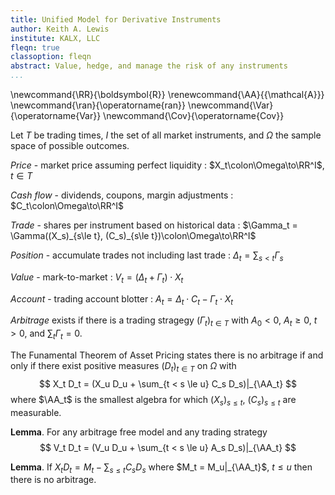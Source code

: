 ```yaml
---
title: Unified Model for Derivative Instruments
author: Keith A. Lewis
institute: KALX, LLC
fleqn: true
classoption: fleqn
abstract: Value, hedge, and manage the risk of any instruments
...
```


\newcommand{\RR}{\boldsymbol{R}}
\renewcommand{\AA}{{\mathcal{A}}}
\newcommand{\ran}{\operatorname{ran}}
\newcommand{\Var}{\operatorname{Var}}
\newcommand{\Cov}{\operatorname{Cov}}

Let $T$ be trading times, $I$ the set of all market instruments, and $\Omega$ the sample space of possible outcomes.

_Price_ - market price assuming perfect liquidity
: $X_t\colon\Omega\to\RR^I$, $t\in T$

_Cash flow_ - dividends, coupons, margin adjustments
: $C_t\colon\Omega\to\RR^I$

_Trade_ - shares per instrument based on historical data
: $\Gamma_t = \Gamma((X_s)_{s\le t}, (C_s)_{s\le t})\colon\Omega\to\RR^I$

_Position_ - accumulate trades not including last trade
: $\Delta_t = \sum_{s < t} \Gamma_s$

_Value_ - mark-to-market
: $V_t = (\Delta_t + \Gamma_t)\cdot X_t$

_Account_ - trading account blotter
: $A_t = \Delta_t\cdot C_t - \Gamma_t\cdot X_t$

_Arbitrage_ exists if there is a trading stragegy $(\Gamma_t)_{t\in T}$
with $A_0 < 0$, $A_t \ge 0$, $t > 0$, and $\sum_{t} \Gamma_t = 0$.

The Funamental Theorem of Asset Pricing states there is no arbitrage if and only
if there exist positive measures $(D_t)_{t\in T}$ on $\Omega$ with
$$
	X_t D_t = (X_u D_u + \sum_{t < s \le u} C_s D_s)|_{\AA_t}
$$
where $\AA_t$ is the smallest algebra for which $(X_s)_{s\le t}$, $(C_s)_{s\le t}$ are measurable.

__Lemma__. For any arbitrage free model and any trading strategy
$$
	V_t D_t = (V_u D_u + \sum_{t < s \le u} A_s D_s)|_{\AA_t}
$$

__Lemma__. If $X_t D_t = M_t - \sum_{s\le t} C_s D_s$ where $M_t = M_u|_{\AA_t}$, $t \le u$
then there is no arbitrage.
